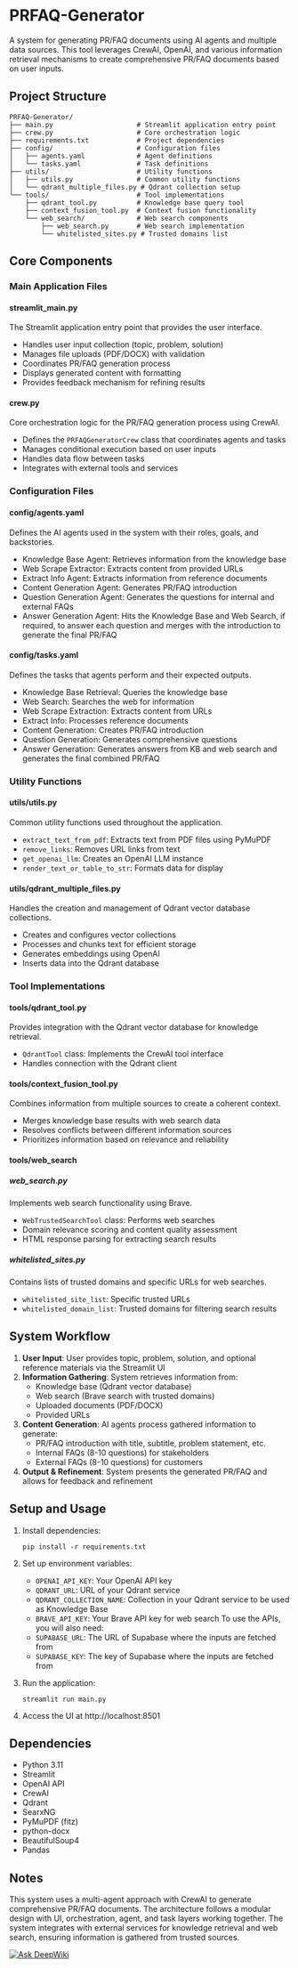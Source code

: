 # PRFAQ-Generator

A system for generating PR/FAQ documents using AI agents and multiple data sources. This tool leverages CrewAI, OpenAI, and various information retrieval mechanisms to create comprehensive PR/FAQ documents based on user inputs.

## Project Structure

```
PRFAQ-Generator/
├── main.py                     # Streamlit application entry point
├── crew.py                     # Core orchestration logic
├── requirements.txt            # Project dependencies
├── config/                     # Configuration files
│   ├── agents.yaml             # Agent definitions
│   └── tasks.yaml              # Task definitions
├── utils/                      # Utility functions
│   ├── utils.py                # Common utility functions
│   └── qdrant_multiple_files.py # Qdrant collection setup
└── tools/                      # Tool implementations
    ├── qdrant_tool.py          # Knowledge base query tool
    ├── context_fusion_tool.py  # Context fusion functionality
    └── web_search/             # Web search components
        ├── web_search.py       # Web search implementation
        └── whitelisted_sites.py # Trusted domains list
```

## Core Components

### Main Application Files

#### streamlit_main.py
The Streamlit application entry point that provides the user interface.
- Handles user input collection (topic, problem, solution)
- Manages file uploads (PDF/DOCX) with validation
- Coordinates PR/FAQ generation process
- Displays generated content with formatting
- Provides feedback mechanism for refining results 

#### crew.py
Core orchestration logic for the PR/FAQ generation process using CrewAI.
- Defines the `PRFAQGeneratorCrew` class that coordinates agents and tasks
- Manages conditional execution based on user inputs
- Handles data flow between tasks
- Integrates with external tools and services 

### Configuration Files

#### config/agents.yaml
Defines the AI agents used in the system with their roles, goals, and backstories.
- Knowledge Base Agent: Retrieves information from the knowledge base
- Web Scrape Extractor: Extracts content from provided URLs
- Extract Info Agent: Extracts information from reference documents
- Content Generation Agent: Generates PR/FAQ introduction
- Question Generation Agent: Generates the questions for internal and external FAQs
- Answer Generation Agent: Hits the Knowledge Base and Web Search, if required, to answer each question and merges with the introduction to generate the final PR/FAQ

#### config/tasks.yaml
Defines the tasks that agents perform and their expected outputs.
- Knowledge Base Retrieval: Queries the knowledge base
- Web Search: Searches the web for information
- Web Scrape Extraction: Extracts content from URLs
- Extract Info: Processes reference documents
- Content Generation: Creates PR/FAQ introduction
- Question Generation: Generates comprehensive questions 
- Answer Generation: Generates answers from KB and web search and generates the final combined PR/FAQ

### Utility Functions

#### utils/utils.py
Common utility functions used throughout the application.
- `extract_text_from_pdf`: Extracts text from PDF files using PyMuPDF
- `remove_links`: Removes URL links from text
- `get_openai_llm`: Creates an OpenAI LLM instance
- `render_text_or_table_to_str`: Formats data for display

#### utils/qdrant_multiple_files.py
Handles the creation and management of Qdrant vector database collections.
- Creates and configures vector collections
- Processes and chunks text for efficient storage
- Generates embeddings using OpenAI
- Inserts data into the Qdrant database 

### Tool Implementations

#### tools/qdrant_tool.py
Provides integration with the Qdrant vector database for knowledge retrieval.
- `QdrantTool` class: Implements the CrewAI tool interface
- Handles connection with the Qdrant client 

#### tools/context_fusion_tool.py
Combines information from multiple sources to create a coherent context.
- Merges knowledge base results with web search data
- Resolves conflicts between different information sources
- Prioritizes information based on relevance and reliability

#### tools/web_search
##### web_search.py
Implements web search functionality using Brave.
- `WebTrustedSearchTool` class: Performs web searches
- Domain relevance scoring and content quality assessment
- HTML response parsing for extracting search results

##### whitelisted_sites.py
Contains lists of trusted domains and specific URLs for web searches.
- `whitelisted_site_list`: Specific trusted URLs
- `whitelisted_domain_list`: Trusted domains for filtering search results 

## System Workflow

1. **User Input**: User provides topic, problem, solution, and optional reference materials via the Streamlit UI
2. **Information Gathering**: System retrieves information from:
   - Knowledge base (Qdrant vector database)
   - Web search (Brave search with trusted domains)
   - Uploaded documents (PDF/DOCX)
   - Provided URLs
3. **Content Generation**: AI agents process gathered information to generate:
   - PR/FAQ introduction with title, subtitle, problem statement, etc.
   - Internal FAQs (8-10 questions) for stakeholders
   - External FAQs (8-10 questions) for customers
4. **Output & Refinement**: System presents the generated PR/FAQ and allows for feedback and refinement

## Setup and Usage

1. Install dependencies:
   ```
   pip install -r requirements.txt
   ```

2. Set up environment variables:
   - `OPENAI_API_KEY`: Your OpenAI API key
   - `QDRANT_URL`: URL of your Qdrant service
   - `QDRANT_COLLECTION_NAME`: Collection in your Qdrant service to be used as Knowledge Base
   - `BRAVE_API_KEY`: Your Brave API key for web search
   To use the APIs, you will also need:
   - `SUPABASE_URL`: The URL of Supabase where the inputs are fetched from
   - `SUPABASE_KEY`: The key of Supabase where the inputs are fetched from

3. Run the application:
   ```
   streamlit run main.py
   ```

4. Access the UI at http://localhost:8501

## Dependencies

- Python 3.11
- Streamlit
- OpenAI API
- CrewAI
- Qdrant
- SearxNG
- PyMuPDF (fitz)
- python-docx
- BeautifulSoup4
- Pandas

## Notes

This system uses a multi-agent approach with CrewAI to generate comprehensive PR/FAQ documents. The architecture follows a modular design with UI, orchestration, agent, and task layers working together. The system integrates with external services for knowledge retrieval and web search, ensuring information is gathered from trusted sources.

[![Ask DeepWiki](https://deepwiki.com/badge.svg)](https://deepwiki.com/ds-atrina/PRFAQ-Generator)